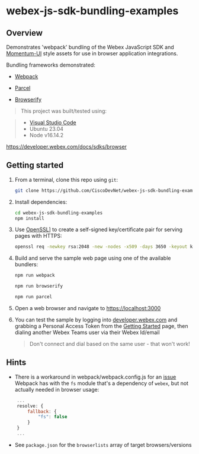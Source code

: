 # webex-js-sdk-bundling-examples

## Overview

Demonstrates 'webpack' bundling of the Webex JavaScript SDK and [Momentum-UI](https://github.com/momentum-design/momentum-ui/) style assets for use in browser application integrations.

Bundling frameworks demonstrated:

* [Webpack](https://webpack.js.org/)

* [Parcel](https://parceljs.org/)

* [Browserify](http://browserify.org/)

>This project was built/tested using:

>* [Visual Studio Code](https://code.visualstudio.com/)
>* Ubuntu 23.04
>* Node v16.14.2

https://developer.webex.com/docs/sdks/browser

## Getting started

1. From a terminal, clone this repo using `git`:

    ```bash
    git clone https://github.com/CiscoDevNet/webex-js-sdk-bundling-examples.git
    ```

1. Install dependencies:

    ```bash
    cd webex-js-sdk-bundling-examples
    npm install
    ```

1. Use [OpenSSL](https://www.openssl.org/)] to create a self-signed key/certificate pair for serving pages with HTTPS:

    ```bash
    openssl req -newkey rsa:2048 -new -nodes -x509 -days 3650 -keyout key.pem -out cert.pem
    ```

1. Build and serve the sample web page using one of the available bundlers:

    ```bash
    npm run webpack
    ```

    ```bash
    npm run browserify
    ```

    ```bash
    npm run parcel
    ```

1. Open a web browser and navigate to [https://localhost:3000](https://localhost:3000)

1. You can test the sample by logging into [developer.webex.com](https://developer.webex.com) and grabbing a Personal Access Token from the [Getting Started](https://developer.webex.com/docs/api/getting-started) page, then dialing another Webex Teams user via their Webex Id/email

    >Don't connect and dial based on the same user - that won't work!

## Hints

* There is a workaround in webpack/webpack.config.js for an [issue](https://github.com/webpack-contrib/css-loader/issues/447) Webpack has with the `fs` module that's a dependency of `webex`, but not actually needed in browser usage:

```javascript
    ...
    resolve: {
        fallback: { 
            "fs": false
        }
    }
    ...
```

* See `package.json` for the `browserlists` array of target browsers/versions

